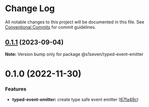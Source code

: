 # Change Log

All notable changes to this project will be documented in this file.
See [Conventional Commits](https://conventionalcommits.org) for commit guidelines.

## [0.1.1](https://github.com/s1seven/nestjs-tools/compare/@s1seven/typed-event-emitter@0.1.0...@s1seven/typed-event-emitter@0.1.1) (2023-09-04)

**Note:** Version bump only for package @s1seven/typed-event-emitter

# 0.1.0 (2022-11-30)

### Features

- **typed-event-emitter:** create type safe event emitter ([67fa49c](https://github.com/s1seven/nestjs-tools/commit/67fa49cbe0972c0a34fbed97de65a93a7ec2f88c))
